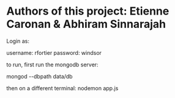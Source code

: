 # Authors of this project: Etienne Caronan & Abhiram Sinnarajah

Login as:

username: rfortier
password: windsor

to run, first run the mongodb server:

mongod --dbpath data/db

then on a different terminal: nodemon app.js
